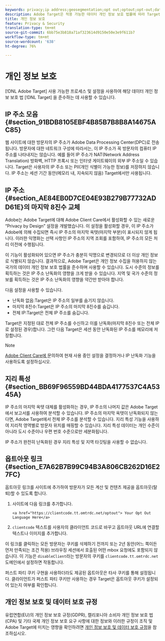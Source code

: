 ```yaml
---
keywords: privacy;ip address;geosegmentation;opt out;optout;opt-out;data privacy;government regulations;regulations;gdpr;ccpa
description: Adobe Target은 적용 가능한 데이터 개인 정보 보호 법률에 따라 Target을 사용할 수 있도록 허용하는 프로세스 및 설정을 제공합니다.
title: 개인 정보 보호
feature: Privacy & Security
translation-type: tm+mt
source-git-commit: 6bb75e3b818a71af323614d9150e50e3e9f611b7
workflow-type: tm+mt
source-wordcount: '638'
ht-degree: 76%

---
```



# 개인 정보 보호

[!DNL Adobe Target] 사용 가능한 프로세스 및 설정을 사용하여 해당 데이터 개인 정보 보호 법 [!DNL Target] 을 준수하는 데 사용할 수 있습니다.

## IP 주소 모음 {#section_91BDB8105EBF4B85B7B8B8A14675AC85}

웹 사이트에 대한 방문자의 IP 주소가 Adobe Data Processing Center(DPC)로 전송됩니다. 방문자에 대한 네트워크 구성에 따라서는, 이 IP 주소가 꼭 방문자의 컴퓨터 IP 주소를 나타내지는 않습니다. 예를 들어 IP 주소가 NAT(Network Address Translation) 방화벽, HTTP 프록시 또는 인터넷 게이트웨이의 외부 IP 주소일 수 있습니다. Target은 사용자의 IP 주소 또는 PII(개인 식별이 가능한 정보)를 저장하지 않습니다. IP 주소는 세션 기간 동안(메모리 내, 지속되지 않음) Target에서만 사용됩니다.

## IP 주소 {#section_AE84EB0D7CE04E93B279B77732ADD61E}의 마지막 8진수 교체

Adobe는 Adobe Target에 대해 Adobe Client Care에서 활성화할 수 있는 새로운 “Privacy by Design” 설정을 개발했습니다. 이 설정을 활성화할 경우, 이 IP 주소가 Adobe에 의해 수집되면 즉시 IP 주소의 마지막 옥텟(마지막 부분)이 표시되지 않게 됩니다. 이러한 익명화는 선택 사항인 IP 주소의 지역 조회를 포함하여, IP 주소의 모든 처리 이전에 수행됩니다.

이 기능이 활성화되어 있으면 IP 주소가 충분히 익명으로 변경되므로 더 이상 개인 정보로 식별되지 않습니다. 결과적으로, Adobe Target은 개인 정보 수집을 허용하지 않는 국가의 데이터 개인 정보 보호 법률을 준수하며 사용할 수 있습니다. 도시 수준의 정보를 획득하는 것은 IP 주소 난독화의 영향을 크게 받을 수 있습니다. 지역 및 국가 수준의 정보를 획득하는 것은 IP 주소 난독화의 영향을 약간만 받아야 합니다.

다음 설정을 사용할 수 있습니다.

* 난독화 없음:Target은 IP 주소의 일부를 숨기지 않습니다.
* 마지막 8진수:Target은 IP 주소의 마지막 8진수를 숨깁니다.
* 전체 IP:Target은 전체 IP 주소를 숨깁니다.

Target은 지정된 대로 전체 IP 주소를 수신하고 이를 난독화(마지막 8진수 또는 전체 IP로 설정된 경우)합니다. 그런 다음 Target은 세션 동안 난독화된 IP 주소를 메모리에 저장합니다.

>[!NOTE]
>
>[Adobe Client Care에 ](/help/cmp-resources-and-contact-information.md#reference_ACA3391A00EF467B87930A450050077C) 문의하여 현재 사용 중인 설정을 결정하거나 IP 난독화 기능을 사용하도록 설정하십시오.

## 지리 특성 {#section_BB69F96559BD44BDA4177537C4A5345A}

IP 주소의 마지막 옥텟 대체를 활성화하는 경우, IP 주소의 나머지 값은 Adobe Target에서 보고서를 사용하여 분석할 수 있습니다. IP 주소의 마지막 옥텟이 난독화되지 않는다면, Adobe Target에서 전체 IP 주소를 분석할 수 있습니다. 지리 특성 기능을 사용하여 지리적 영역별로 방문자 위치를 매핑할 수 있습니다. 지리 특성 데이터는 개인 수준이 아니라 도시 수준이나 우편 번호 수준으로만 세분화됩니다.

IP 주소가 완전히 난독화된 경우 지리 특성 및 지역 타깃팅을 사용할 수 없습니다.

## 옵트아웃 링크 {#section_E7A62B7B99C94B3A806CB262D16E27FC}

옵트아웃 링크를 사이트에 추가하여 방문자가 모든 계산 및 컨텐츠 제공을 옵트아웃(탈퇴)할 수 있도록 합니다.

1. 사이트에 다음 링크를 추가합니다. 

   `<a href="https://clientcode.tt.omtrdc.net/optout"> Your Opt Out Language Here</a>`
1. `clientcode` 텍스트를 사용자의 클라이언트 코드로 바꾸고 옵트아웃 URL에 연결할 텍스트나 이미지를 추가합니다.

이 링크를 클릭하는 모든 방문자는 쿠키를 삭제하기 전까지 또는 2년 동안(어느 쪽이든 먼저 만족되는 조건 적용) 브라우징 세션에서 호출된 어떤 mbox 요청에도 포함되지 않습니다. 이 기능은 `disableClient`라는 방문자의 쿠키를 `clientcode.tt.omtrdc.net` 도메인에서 설정하면 작동합니다.

퍼스트 파티 쿠키 구현을 사용하더라도 제공된 옵트아웃은 타사 쿠키를 통해 설정됩니다. 클라이언트가 퍼스트 파티 쿠키만 사용하는 경우 Target은 옵트아웃 쿠키가 설정되어 있는지 여부를 확인합니다.

## 개인 정보 보호 및 데이터 보호 규정

유럽연합(EU)의 개인 정보 보호 규정(GDPR), 캘리포니아 소비자 개인 정보 보호 법(CPA) 및 기타 국제 개인 정보 보호 요구 사항에 대한 정보와 이러한 규정이 조직 및 Adobe Target에 미치는 영향을 확인하려면 [개인 정보 보호 및 데이터 보호 규정](/help/c-implementing-target/c-considerations-before-you-implement-target/c-privacy/cmp-privacy-and-general-data-protection-regulation.md)을 참조하십시오.
